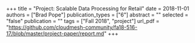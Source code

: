 +++
title = "Project: Scalable Data Processing for Retail"
date = 2018-11-01
authors = ["Brad Pope"]
publication_types = ["6"]
abstract = ""
selected = "false"
publication = ""
tags = ["Fall 2018", "project"]
url_pdf = "https://github.com/cloudmesh-community/fa18-516-17/blob/master/project-paper/report.md"
+++

